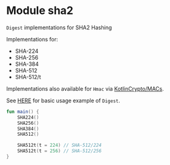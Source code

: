 # Module sha2

`Digest` implementations for SHA2 Hashing

Implementations for:
 - SHA-224
 - SHA-256
 - SHA-384
 - SHA-512
 - SHA-512/t

Implementations also available for `Hmac` via [KotlinCrypto/MACs][url-macs].

See [HERE][url-digest-usage] for basic usage example of `Digest`.

```kotlin
fun main() {
    SHA224()
    SHA256()
    SHA384()
    SHA512()

    SHA512t(t = 224) // SHA-512/224
    SHA512t(t = 256) // SHA-512/256
}
```

[url-digest-usage]: https://core.kotlincrypto.org/library/digest/index.html
[url-macs]: https://github.com/KotlinCrypto/MACs
